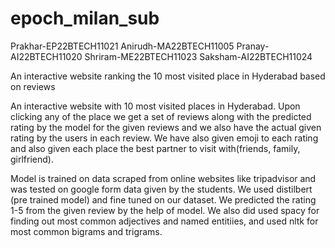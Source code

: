 # epoch_milan_sub
Prakhar-EP22BTECH11021
Anirudh-MA22BTECH11005
Pranay-AI22BTECH11020
Shriram-ME22BTECH11023
Saksham-AI22BTECH11024

An interactive website ranking the 10 most visited place in Hyderabad based on reviews

An interactive website with 10 most visited places in Hyderabad. Upon clicking any of the place we get a set of reviews along with the predicted rating by the model for the given reviews and we also have the actual given rating by the users in each review. We have also given emoji to each rating and also given each place the best partner to visit with(friends, family, girlfriend).

Model is trained on data scraped from online websites like tripadvisor and was tested on google form data given by the students. We used distilbert (pre trained model) and fine tuned on our dataset. We predicted the rating 1-5 from the given review by the help of model. We also did used spacy for finding out most common adjectives and named entitiies, and used nltk for most common bigrams and trigrams.

